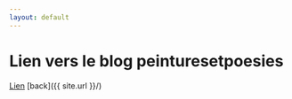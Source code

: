```yaml
---
layout: default
---
```


# Lien vers le blog peinturesetpoesies
[Lien](https://web.archive.org/web/20181221084855/http://peinturesetpoesies.blog50.com/archive/2006/08/04/henri-schaeffer-1900-1975.html)
[back]({{ site.url }}/)
